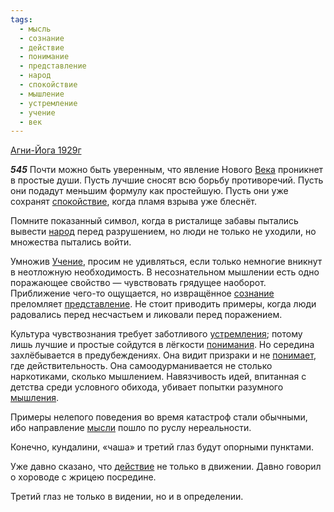 ```yaml
---
tags:
  - мысль
  - сознание
  - действие
  - понимание
  - представление
  - народ
  - спокойствие
  - мышление
  - устремление
  - учение
  - век
---
```


[Агни-Йога 1929г](https://127.0.0.1:4002/agni/1929)

___545___
Почти можно быть уверенным, что явление Нового [Века](../../../tags/#век) проникнет в простые души. Пусть лучшие сносят всю борьбу противоречий. Пусть они подадут меньшим формулу как простейшую. Пусть они уже сохранят [спокойствие](../../../tags/#спокойствие), когда пламя взрыва уже блеснёт.   

Помните показанный символ, когда в ристалище забавы пытались вывести [народ](../../../tags/#народ) перед разрушением, но люди не только не уходили, но множества пытались войти.   

Умножив [Учение](../../../tags/#учение), просим не удивляться, если только немногие вникнут в неотложную необходимость. В несознательном мышлении есть одно поражающее свойство — чувствовать грядущее наоборот. Приближение чего-то ощущается, но извращённое [сознание](../../../tags/#сознание) преломляет [представление](../../../tags/#представление). Не стоит приводить примеры, когда люди радовались перед несчастьем и ликовали перед поражением.   

Культура чувствознания требует заботливого [устремления](../../../tags/#устремление); потому лишь лучшие и простые сойдутся в лёгкости [понимания](../../../tags/#понимание). Но середина захлёбывается в предубеждениях. Она видит призраки и не [понимает](../../../tags/#понимание), где действительность. Она самоодурманивается не столько наркотиками, сколько мышлением. Навязчивость идей, впитанная с детства среди условного обихода, убивает попытки разумного [мышления](../../../tags/#мышление).   

Примеры нелепого поведения во время катастроф стали обычными, ибо направление [мысли](../../../tags/#мысль) пошло по руслу нереальности.   

Конечно, кундалини, «чаша» и третий глаз будут опорными пунктами.   

Уже давно сказано, что [действие](../../../tags/#действие) не только в движении. Давно говорил о хороводе с жрицею посредине.   

Третий глаз не только в видении, но и в определении.